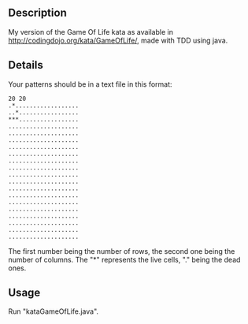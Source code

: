 ## Description

My version of the Game Of Life kata as available in http://codingdojo.org/kata/GameOfLife/, made with TDD using java.

## Details
Your patterns should be in a text file in this format:
```
20 20
.*..................
..*.................
***.................
....................
....................
....................
....................
....................
....................
....................
....................
....................
....................
....................
....................
....................
....................
....................
....................
....................
```
The first number being the number of rows, the second one being the number of columns.
The "*" represents the live cells, "." being the dead ones.

## Usage

Run "kataGameOfLife.java".